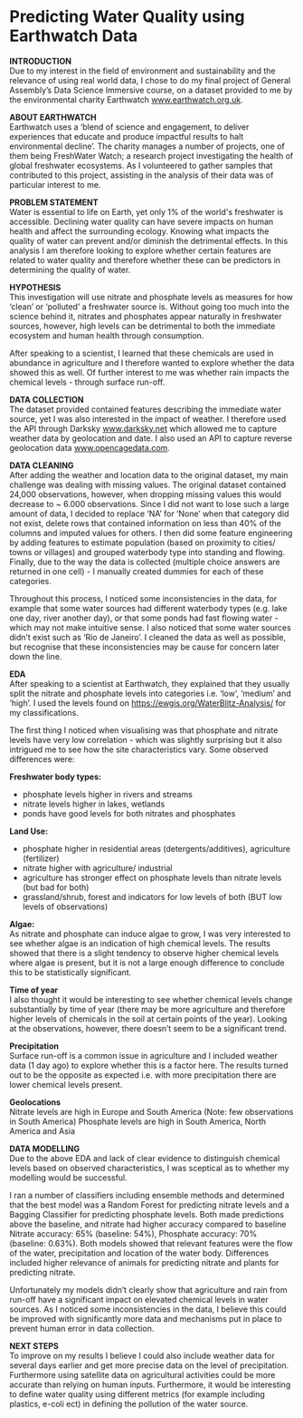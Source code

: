 # Predicting Water Quality using Earthwatch Data

**INTRODUCTION** <br/>
Due to my interest in the field of environment and sustainability and the relevance of using real world data, I chose to do my final project of General Assembly’s Data Science Immersive course, on a dataset provided to me by the environmental charity Earthwatch www.earthwatch.org.uk.

**ABOUT EARTHWATCH** <br/>
Earthwatch uses a ‘blend of science and engagement, to deliver experiences that educate and produce impactful results to halt environmental decline’. The charity manages a number of projects, one of them being FreshWater Watch; a research project investigating the health of global freshwater ecosystems. As I volunteered to gather samples that contributed to this project, assisting in the analysis of their data was of particular interest to me.

**PROBLEM STATEMENT** <br/>
Water is essential to life on Earth, yet only 1% of the world's freshwater is accessible. Declining water quality can have severe impacts on human health and affect the surrounding ecology. Knowing what impacts the quality of water can prevent and/or diminish the detrimental effects. In this analysis I am therefore looking to explore whether certain features are related to water quality and therefore whether these can be predictors in determining the quality of water.

**HYPOTHESIS** <br/>
This investigation will use nitrate and phosphate levels as measures for how ‘clean’ or ‘polluted’ a freshwater source is. Without going too much into the science behind it, nitrates and phosphates appear naturally in freshwater sources, however, high levels can be detrimental to both the immediate ecosystem and human health through consumption.

After speaking to a scientist, I learned that these chemicals are used in abundance in agriculture and I therefore wanted to explore whether the data showed this as well. Of further interest to me was whether rain impacts the chemical levels - through surface run-off.

**DATA COLLECTION** <br/>
The dataset provided contained features describing the immediate water source, yet I was also interested in the impact of weather. I therefore used the API through Darksky www.darksky.net which allowed me to capture weather data by geolocation and date. I also used an API to capture reverse geolocation data www.opencagedata.com.

**DATA CLEANING** <br/>
After adding the weather and location data to the original dataset, my main challenge was dealing with missing values. The original dataset contained 24,000 observations, however, when dropping missing values this would decrease to ~ 6.000 observations. Since I did not want to lose such a large amount of data, I decided to replace ‘NA’ for ‘None’ when that category did not exist, delete rows that contained information on less than 40% of the columns and imputed values for others. I then did some feature engineering by adding features to estimate population (based on proximity to cities/ towns or villages) and grouped waterbody type into standing and flowing. Finally, due to the way the data is collected (multiple choice answers are returned in one cell) - I manually created dummies for each of these categories.

Throughout this process, I noticed some inconsistencies in the data, for example that some water sources had different waterbody types (e.g. lake one day, river another day), or that some ponds had fast flowing water - which may not make intuitive sense. I also noticed that some water sources didn’t exist such as ‘Rio de Janeiro’. I cleaned the data as well as possible, but recognise that these inconsistencies may be cause for concern later down the line.

**EDA** <br/>
After speaking to a scientist at Earthwatch, they explained that they usually split the nitrate and phosphate levels into categories i.e. ‘low’, ‘medium’ and ‘high’. I used the levels found on https://ewgis.org/WaterBlitz-Analysis/ for my classifications.

The first thing I noticed when visualising was that phosphate and nitrate levels have very low correlation - which was slightly surprising but it also intrigued me to see how the site characteristics vary. Some observed differences were:

**Freshwater body types:** <br/>
- phosphate levels higher in rivers and streams
- nitrate levels higher in lakes, wetlands
- ponds have good levels for both nitrates and phosphates

**Land Use:** <br/>
- phosphate higher in residential areas (detergents/additives), agriculture (fertilizer)
- nitrate higher with agriculture/ industrial
- agriculture has stronger effect on phosphate levels than nitrate levels (but bad for both)
- grassland/shrub, forest and indicators for low levels of both (BUT low levels of observations)

**Algae:** <br/>
As nitrate and phosphate can induce algae to grow, I was very interested to see whether algae is an indication of high chemical levels. The results showed that there is a slight tendency to observe higher chemical levels where algae is present, but it is not a large enough difference to conclude this to be statistically significant.

**Time of year** <br/>
I also thought it would be interesting to see whether chemical levels change substantially by time of year (there may be more agriculture and therefore higher levels of chemicals in the soil at certain points of the year). Looking at the observations, however, there doesn’t seem to be a significant trend.

**Precipitation** <br/>
Surface run-off is a common issue in agriculture and I included weather data (1 day ago) to explore whether this is a factor here. The results turned out to be the opposite as expected i.e. with more precipitation there are lower chemical levels present.

**Geolocations** <br/>
Nitrate levels are high in Europe and South America (Note: few observations in South America)
Phosphate levels are high in South America, North America and Asia

**DATA MODELLING** <br/>
Due to the above EDA and lack of clear evidence to distinguish chemical levels based on observed characteristics, I was sceptical as to whether my modelling would be successful.

I ran a number of classifiers including ensemble methods and determined that the best model was a Random Forest for predicting nitrate levels and a Bagging Classifier for predicting phosphate levels. Both made predictions above the baseline, and nitrate had higher accuracy compared to baseline Nitrate accuracy: 65% (baseline: 54%), Phosphate accuracy: 70% (baseline: 0.63%). Both models showed that relevant features were the flow of the water, precipitation and location of the water body. Differences included higher relevance of animals for predicting nitrate and plants for predicting nitrate.

Unfortunately my models didn’t clearly show that agriculture and rain from run-off have a significant impact on elevated chemical levels in water sources. As I noticed some inconsistencies in the data, I believe this could be improved with significantly more data and mechanisms put in place to prevent human error in data collection.

**NEXT STEPS** <br/>
To improve on my results I believe I could also include weather data for several days earlier and get more precise data on the level of precipitation. Furthermore using satellite data on agricultural activities could be more accurate than relying on human inputs.
Furthermore, it would be interesting to define water quality using different metrics (for example including plastics, e-coli ect) in defining the pollution of the water source.
